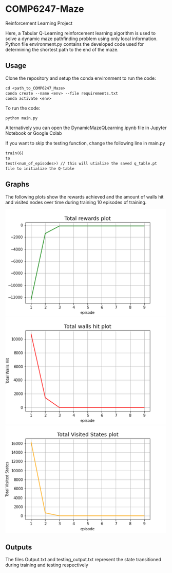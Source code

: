 # COMP6247-Maze
Reinforcement Learning Project

Here, a Tabular Q-Learning reinforcement learning algorithm is used to solve a dynamic maze pathfinding problem using only local information. Python file environment.py contains the developed code used for determining the shortest path to the end of the maze.

## Usage

Clone the repository and setup the conda environment to run the code:
```
cd <path_to_COMP6247_Maze>
conda create --name <env> --file requirements.txt
conda activate <env>
```

To run the code:
```
python main.py
```

Alternatively you can open the DynamicMazeQLearning.ipynb file in Jupyter Notebook or Google Colab

If you want to skip the testing function, change the following line in main.py
```
train(6)
to 
test(<num_of_episodes>) // this will utialize the saved q_table.pt file to initialize the Q-table
```

## Graphs

The following plots show the rewards achieved and the amount of walls hit and visited nodes over time during training
10 episodes of training.

<img src="total_rewards_plot.png" width="500">
<img src="total_walls_hit_plot.png" width="500">
<img src="total_visited_states_plot.png" width="500">

## Outputs

The files Output.txt and testing_output.txt represent the state transitioned during training and testing respectively
